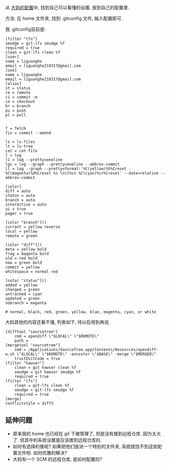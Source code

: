 从 [大妈的配置](https://github.com/zoom-quiet/scm/blob/master/git/.gitconfig)中, 找到自己可以看懂的设置, 放到自己的配置里.

方法: 在 home 文件夹, 找到 .gitconfig 文件, 输入配置即可. 

我 .gitconfig目前是: 
```
[filter "lfs"]
smudge = git-lfs smudge %f
required = true
clean = git-lfs clean %f
[user]
name = liguanghe
email = liguanghe218317@gmail.com
[use]
name = liguanghe
email = liguanghe218317@gmail.com
[alias]
st = status
re = remote
ci = commit -m
co = checkout
br = branch
pu = push
pl = pull


f = fetch
fix = commit --amend

ls = ls-files
lt = ls-tree
cat = cat-file
l = log
l1 = log --pretty=oneline
lgs = log --graph --pretty=oneline --abbrev-commit
ll = log --graph --pretty=format:'%C(yellow)%h%Creset -%C(magenta)%d%Creset %s \n\t%cn %C(cyan)%cr%Creset' --date=relative --abbrev-commit

[color]
diff = auto
status = auto
branch = auto
interactive = auto
ui = true
pager = true

[color "branch"]()
current = yellow reverse
local = yellow
remote = green

[color "diff"]()
meta = yellow bold
frag = magenta bold
old = red bold
new = green bold
commit = yellow
whitespace = normal red

[color "status"]()
added = yellow
changed = green
untracked = cyan
updated = green
nobranch = magenta

# normal, black, red, green, yellow, blue, magenta, cyan, or white

```

大妈其他的内容还看不懂, 列表如下, 待以后用到再说. 
```
[difftool "sourcetree"]
    cmd = opendiff \"$LOCAL\" \"$REMOTE\"
    path = 
[mergetool "sourcetree"]
    cmd = /Applications/SourceTree.app/Contents/Resources/opendiff-w.sh \"$LOCAL\" \"$REMOTE\" -ancestor \"$BASE\" -merge \"$MERGED\"
    trustExitCode = true
[filter "hawser"]
    clean = git hawser clean %f
    smudge = git hawser smudge %f
    required = true
[filter "lfs"]
    clean = git-lfs clean %f
    smudge = git-lfs smudge %f
    required = true
[merge]
conflictstyle = diff3
```

## 延伸问题
- 原来我的 home 也已经在 git 下被管理了, 但是没有推到远程仓库. 因为太大了. 但其中的系统设置是应该推到远程仓库的. 
- 如何有选择的推呢? 如果把他们放进一个特别的文件夹, 系统就找不到这些配置文件啦. 如何优雅的解决?
- 大妈有一个 SCM 的远程仓库, 是如何配置的? 